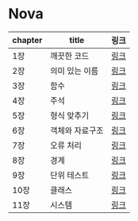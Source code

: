 # Nova

| chapter | title | 링크 | 
| - | - | - |
| 1장 | 깨끗한 코드 | [링크](ch1_clean_code.md) |
| 2장 | 의미 있는 이름 | [링크](ch2_naming.md) |
| 3장 | 함수 | [링크](ch3_method.md) |
| 4장 | 주석 | [링크](ch4_remark.md) |
| 5장 | 형식 맞추기 | [링크](ch5_format.md) |
| 6장 | 객체와 자료구조 | [링크](ch6_class.md) |
| 7장 | 오류 처리 | [링크](ch7_error.md) |
| 8장 | 경계 | [링크](ch8_경계.md) |
| 9장 | 단위 테스트 | [링크](ch9_단위테스트.md) |
| 10장 | 클래스 | [링크](ch10_클래스.md) |
| 11장 | 시스템 | [링크](ch11_시스템.md) |